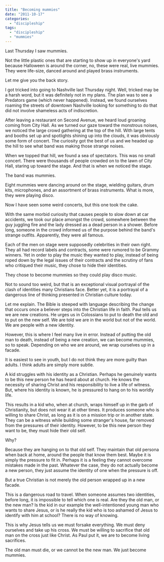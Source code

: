 ```yaml
---
title: "Becoming mummies"
date: "2011-10-17"
categories: 
  - "discipleship"
tags: 
  - "discipleship"
  - "mummies"
---
```


Last Thursday I saw mummies.

Not the little plastic ones that are starting to show up in everyone's yard because Halloween is around the corner, no, these were real, live mummies. They were life-size, danced around and played brass instruments.

Let me give you the back story.

I got tricked into going to Nashville last Thursday night. Well, tricked may be a harsh word, but it was definitely not in my plans. The plan was to see a Predators game (which never happened). Instead, we found ourselves roaming the streets of downtown Nashville looking for something to do that did not involve shameless acts of indiscretion.

After leaving a restaurant on Second Avenue, we heard loud groaning coming from City Hall. As we turned our gaze toward the monstrous noises, we noticed the large crowd gathering at the top of the hill. With large tents and booths set up and spotlights shining up into the clouds, it was obviously some form of concert. The curiosity got the best of us and we headed up the hill to see what band was making those strange noises.

When we topped that hill, we found a sea of spectators. This was no small concert. There were thousands of people crowded on to the lawn of City Hall, staring up toward the stage. And that is when we noticed the stage.

The band was mummies.

Eight mummies were dancing around on the stage, wielding guitars, drum kits, microphones, and an assortment of brass instruments. What is more, they were playing disco.

Now I have seen some weird concerts, but this one took the cake.

With the same morbid curiosity that causes people to slow down at car accidents, we took our place amongst the crowd, somewhere between the guy juggling fire and the lady dressed as a dead person in a shower. Before long, someone in the crowd informed us of the purpose behind the band's strange outfits. Apparently, they were all famous.

Each of the men on stage were supposedly celebrities in their own right. They all had record labels and contracts, some were rumored to be Grammy winners. Yet in order to play the music they wanted to play, instead of being roped down by the legal issues of their contracts and the scrutiny of fans who critiqued their music, they chose to hide their identities.

They chose to become mummies so they could play disco music.

Not to sound too weird, but that is an exceptional visual portrayal of the clash of identities many Christians face. Better yet, it is a portrayal of a dangerous line of thinking presented in Christian culture today.

Let me explain. The Bible is steeped with language describing the change that occurs once a believer steps into the Christian life in faith. Paul tells us we are new creations. He urges us in Colossians to put to death the old and to put on the new self. We are told we are in the world but not of the world. We are people with a new identity.

However, this is where I feel many live in error. Instead of putting the old man to death, instead of being a new creation, we can become mummies, so to speak. Depending on who we are around, we wrap ourselves up in a facade.

It is easiest to see in youth, but I do not think they are more guilty than adults. I think adults are simply more subtle.

A kid struggles with his identity as a Christian. Perhaps he genuinely wants to be this new person he has heard about at church. He knows the necessity of sharing Christ and his responsibility to live a life of witness. But, where his identity is known, he is pressured to hang on to his worldly life.

This results in a kid who, when at church, wraps himself up in the garb of Christianity, but does not wear it at other times. It produces someone who is willing to share Christ, as long as it is on a mission trip or in another state. They can be a witness while building some stranger's house, far removed from the pressures of their identity. However, to be this new person they want to be, they must hide their old self.

Why?

Because they are hanging on to that old self. They maintain that old persona when back at home, around the people that know them best. Maybe it is simply the pressure to fit in. Perhaps it is a feeling they cannot overcome mistakes made in the past. Whatever the case, they do not actually become a new person, they just assume the identity of one when the pressure is off.

But a true Christian is not merely the old person wrapped up in a new facade.

This is a dangerous road to travel. When someone assumes two identities, before long, it is impossible to tell which one is real. Are they the old man, or the new man? Is the kid in our example the well-intentioned young man who wants to share Jesus, or is he really the kid who is too ashamed of Jesus to identify with him at school? There is no way of knowing.

This is why Jesus tells us we must forsake everything. We must deny ourselves and take up his cross. We must be willing to sacrifice that old man on the cross just like Christ. As Paul put it, we are to become living sacrifices.

The old man must die, or we cannot be the new man. We just become mummies.
